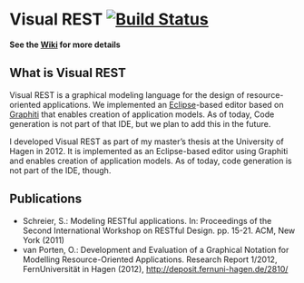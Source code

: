 # Visual REST [![Build Status](https://travis-ci.org/mcdeck/visualrest.svg?branch=master)](https://travis-ci.org/mcdeck/visualrest)

**See the [Wiki](https://github.com/mcdeck/visualrest/wiki) for more details**

## What is Visual REST

Visual REST is a graphical modeling language for the design of
resource-oriented applications. We implemented an
[Eclipse](http://www.eclipse.org)-based editor based on
[Graphiti](http://www.eclipse.org/graphiti/) that enables creation of
application models. As of today, Code generation is not part of that
IDE, but we plan to add this in the future.

I developed Visual REST as part of my master’s thesis at the University of Hagen in 2012. 
It is implemented as an Eclipse-based editor using Graphiti and enables creation of application models. 
As of today, code generation is not part of the IDE, though.

##  Publications
* Schreier, S.: Modeling RESTful applications. In: Proceedings of the Second International Workshop on RESTful Design. pp. 15-21. ACM, New York (2011)
* van Porten, O.: Development and Evaluation of a Graphical Notation for Modelling Resource-Oriented Applications. Research Report 1/2012, FernUniversität in Hagen (2012), http://deposit.fernuni-hagen.de/2810/


